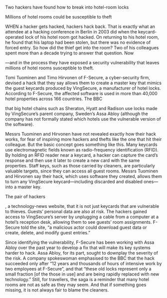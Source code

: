 Two hackers have found how to break into hotel-room locks

Millions of hotel rooms could be susceptible to theft

WHEN a hacker gets hacked, hackers hack back. That is exactly what an attendee at a hacking conference in Berlin in 2003 did when the keycard-operated lock of his hotel room got hacked. On returning to his hotel room, he found that his laptop had been stolen, but there was no evidence of forced entry. So how did the thief get into the room? Two of his colleagues spent more than a decade trying to answer that question. Now 

—and in the process they have exposed a security vulnerability that leaves millions of hotel rooms susceptible to theft.

Tomi Tuominen and Timo Hirvonen of F-Secure, a cyber-security firm, devised a hack that they say allows them to create a master key that mimics the guest keycards produced by VingSecure, a manufacturer of hotel locks. According to F-Secure, the affected software is used in more than 40,000 hotel properties across 166 countries. The BBC 

 that big hotel chains such as Sheraton, Hyatt and Radison use locks made by VingSecure’s parent company, Sweden’s Assa Abloy (although the company has not formally stated which hotels use the vulnerable version of the software).

Messrs Tuominen and Hirvonen have not revealed exactly how their hack works, for fear of inspiring more hackers and thefts like the one that hit their colleague. But the basic concept goes something like this. Many keycards use electromagnetic fields known as radio-frequency identification (RFID). By holding an RFID reader near a keycard, a hacker can capture the card’s response and then use it later to create a new card with the same properties. Staff keys, such as those carried by cleaners, are particularly valuable targets, since they can access all guest rooms. Messrs Tuominen and Hirvonen say their hack, which uses software they created, allows them to turn any VingSecure keycard—including discarded and disabled ones—into a master key.

The pair of hackers 

, a technology-news website, that it is not just keycards that are vulnerable to thieves. Guests’ personal data are also at risk. The hackers gained access to VingSecure’s server by unplugging a cable from a computer at a hotel’s reception desk, allowing them to see guests’ room assignments. F-Secure told the site, “a malicious actor could download guest data or create, delete, and modify guest entries.”

Since identifying the vulnerability, F-Secure has been working with Assa Abloy over the past year to develop a fix that will make its key systems harder to hack. Assa Abloy, for its part, sought to downplay the severity of the risk. A company spokeswoman emphasised to the BBC that the hack succeeded only after “12 years and thousands of hours of intensive work by two employees at F-Secure”, and that “these old locks represent only a small fraction [of the those in use] and are being rapidly replaced with new technology.” Still, for travellers, the saga is a reminder that many hotel rooms are not as safe as they may seem. And that if something goes missing, it is not always fair to blame the cleaners.